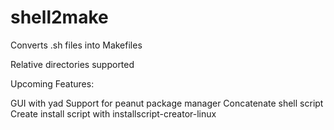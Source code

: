 # shell2make
Converts .sh files into Makefiles

Relative directories supported

Upcoming Features:

GUI with yad 
Support for peanut package manager
Concatenate shell script
Create install script with installscript-creator-linux
